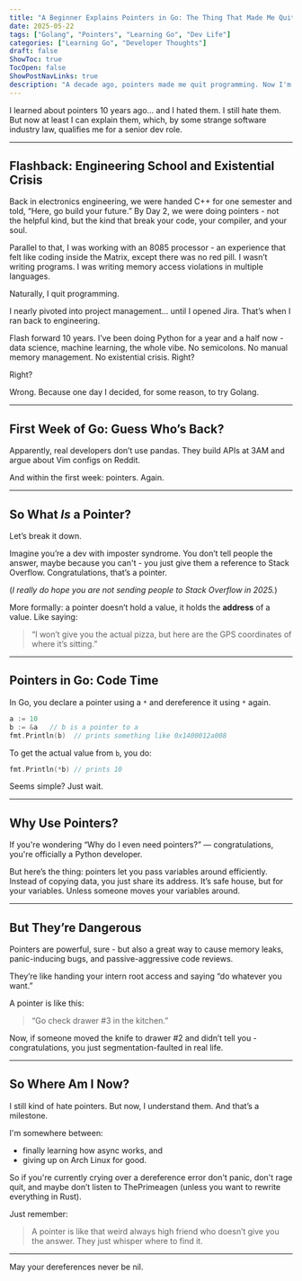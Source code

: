 ```yaml
---
title: "A Beginner Explains Pointers in Go: The Thing That Made Me Quit Coding (And Why I'm Back Now)"
date: 2025-05-22
tags: ["Golang", "Pointers", "Learning Go", "Dev Life"]
categories: ["Learning Go", "Developer Thoughts"]
draft: false
ShowToc: true
TocOpen: false
ShowPostNavLinks: true
description: "A decade ago, pointers made me quit programming. Now I'm back — still scared of them, but this time with just enough understanding to be dangerous."
---
```


I learned about pointers 10 years ago… and I hated them. I still hate them. But now at least I can explain them, which, by some strange software industry law, qualifies me for a senior dev role.

---

## Flashback: Engineering School and Existential Crisis

Back in electronics engineering, we were handed C++ for one semester and told, “Here, go build your future.” By Day 2, we were doing pointers - not the helpful kind, but the kind that break your code, your compiler, and your soul.

Parallel to that, I was working with an 8085 processor - an experience that felt like coding inside the Matrix, except there was no red pill. I wasn’t writing programs. I was writing memory access violations in multiple languages.

Naturally, I quit programming.

I nearly pivoted into project management… until I opened Jira. That’s when I ran back to engineering.

Flash forward 10 years. I’ve been doing Python for a year and a half now - data science, machine learning, the whole vibe. No semicolons. No manual memory management. No existential crisis. Right?

Right?

Wrong. Because one day I decided, for some reason, to try Golang.

---

## First Week of Go: Guess Who’s Back?

Apparently, real developers don’t use pandas. They build APIs at 3AM and argue about Vim configs on Reddit.

And within the first week: pointers. Again.

---

## So What _Is_ a Pointer?

Let’s break it down.

Imagine you’re a dev with imposter syndrome. You don’t tell people the answer, maybe because you can't - you just give them a reference to Stack Overflow. Congratulations, that’s a pointer.

(_I really do hope you are not sending people to Stack Overflow in 2025._)

More formally: a pointer doesn’t hold a value, it holds the **address** of a value. Like saying:

> “I won’t give you the actual pizza, but here are the GPS coordinates of where it’s sitting.”

---

## Pointers in Go: Code Time

In Go, you declare a pointer using a `*` and dereference it using `*` again.

```go
a := 10
b := &a   // b is a pointer to a
fmt.Println(b)  // prints something like 0x1400012a008
```

To get the actual value from `b`, you do:

```go
fmt.Println(*b) // prints 10
```

Seems simple? Just wait.

---

## Why Use Pointers?

If you're wondering “Why do I even need pointers?” — congratulations, you're officially a Python developer.

But here’s the thing: pointers let you pass variables around efficiently. Instead of copying data, you just share its address. It’s safe house, but for your variables. Unless someone moves your variables around.

---

## But They’re Dangerous

Pointers are powerful, sure - but also a great way to cause memory leaks, panic-inducing bugs, and passive-aggressive code reviews.

They’re like handing your intern root access and saying “do whatever you want.”

A pointer is like this:

> “Go check drawer #3 in the kitchen.”

Now, if someone moved the knife to drawer #2 and didn’t tell you - congratulations, you just segmentation-faulted in real life.

---

## So Where Am I Now?

I still kind of hate pointers. But now, I understand them. And that’s a milestone.

I'm somewhere between:

- finally learning how async works, and
- giving up on Arch Linux for good.

So if you're currently crying over a dereference error don't panic, don't rage quit, and maybe don’t listen to ThePrimeagen (unless you want to rewrite everything in Rust).

Just remember:

> A pointer is like that weird always high friend who doesn’t give you the answer. They just whisper where to find it.

---

May your dereferences never be nil.
